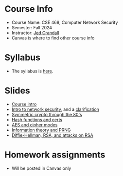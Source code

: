 

# Course Info

- Course Name: CSE 468, Computer Network Security
- Semester: Fall 2024
- Instructor: [Jed Crandall](https://jedcrandall.github.io)
- Canvas is where to find other course info

# Syllabus

- The syllabus is [here](https://jedcrandall.github.io/courses/cse468fall2024/syllabus.pdf).

# Slides

- [Course intro](courseintro.pdf)
- [Intro to network security](intronetsecurity.pdf), and a [clarification](clarificationinonoffpath.pdf)
- [Symmetric crypto through the 80's](symmetricryptothru80s.pdf)
- [Hash functions and certs](hashfunctionscerts.pdf)
- [AES and cipher modes](aesciphermodes.pdf)
- [Information theory and PRNG](informationtheoryprng.pdf)
- [Diffie-Hellman, RSA, and attacks on RSA](dhrsaandattacks.pdf)

# Homework assignments

- Will be posted in Canvas only

